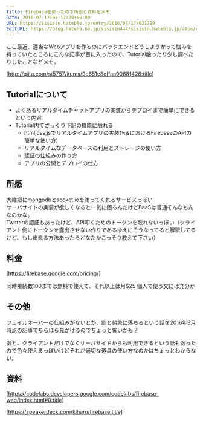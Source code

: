 ```yaml
---
Title: Firebaseを使ったので所感と資料をメモ
Date: 2016-07-17T02:17:29+09:00
URL: https://sisisin.hateblo.jp/entry/2016/07/17/021729
EditURL: https://blog.hatena.ne.jp/sisisin444/sisisin.hateblo.jp/atom/entry/6653812171405895417
---
```


ここ最近、適当なWebアプリを作るのにバックエンドどうしようかって悩みを持っていたところにこんな記事が目に入ったので、Tutorial触ったり少し調べたりしたことなどメモ。

[http://qiita.com/st5757/items/9e651e8cffaa90681426:title]

## Tutorialについて
- よくあるリアルタイムチャットアプリの実装からデプロイまで簡単にできるという内容
- Tutorial内でざっくり下記の機能に触れる
  - html,css,jsでリアルタイムアプリの実装(≒jsにおけるFirebaseのAPIの簡単な使い方)
  - リアルタイムなデータベースの利用とストレージの使い方
  - 認証の仕組みの作り方
  - アプリの公開とデプロイの仕方

## 所感
大雑把にmongodbとsocket.ioを賄ってくれるサービスっぽい  
サーバサイドの実装が欲しくなると一気に困るんだけどBaaSは普通そんなもんなのかな。  
Twitterの認証もあったけど、API叩くためのトークンを取れないっぽい（クライアント側にトークンを露出させない作りであるゆえにそうなってると解釈してるけど、もし出来る方法あったらどなたかこっそり教えて下さい）

## 料金

[https://firebase.google.com/pricing/]

同時接続数100までは無料で使えて、それ以上は月$25
個人で使う文には充分か

## その他
フェイルオーバーの仕組みがないとか、割と頻繁に落ちるという話を2016年3月時点の記事でちらほら見かけるのでちょっと怖いかも？  
  
あと、クライアントだけでなくサーバサイドからも利用できるという話もあったので色々使えるっぽいけどそれが適切な道具の使い方なのかはちょっとわからない。

## 資料

[https://codelabs.developers.google.com/codelabs/firebase-web/index.html#0:title]

[https://speakerdeck.com/kiharu/firebase:title]


